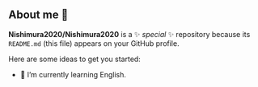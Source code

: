 ## About me 👋


**Nishimura2020/Nishimura2020** is a ✨ _special_ ✨ repository because its `README.md` (this file) appears on your GitHub profile.

Here are some ideas to get you started:

- 🌱 I’m currently learning English.


